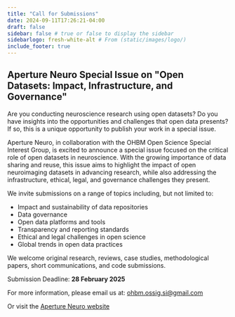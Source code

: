 ```yaml
---
title: "Call for Submissions"
date: 2024-09-11T17:26:21-04:00
draft: false
sidebar: false # true or false to display the sidebar
sidebarlogo: fresh-white-alt # From (static/images/logo/)
include_footer: true
---
```


## Aperture Neuro Special Issue on "Open Datasets: Impact, Infrastructure, and Governance"

Are you conducting neuroscience research using open datasets? Do you have insights into the opportunities and challenges that open data presents? If so, this is a unique opportunity to publish your work in a special issue.

Aperture Neuro, in collaboration with the OHBM Open Science Special Interest Group, is excited to announce a special issue focused on the critical role of open datasets in neuroscience. With the growing importance of data sharing and reuse, this issue aims to highlight the impact of open neuroimaging datasets in advancing research, while also addressing the infrastructure, ethical, legal, and governance challenges they present.

We invite submissions on a range of topics including, but not limited to:

+ Impact and sustainability of data repositories
+ Data governance
+ Open data platforms and tools
+ Transparency and reporting standards
+ Ethical and legal challenges in open science
+ Global trends in open data practices

We welcome original research, reviews, case studies, methodological papers, short communications, and code submissions.

Submission Deadline: **28 February 2025**

For more information, please email us at: <ohbm.ossig.si@gmail.com>

Or visit the [Aperture Neuro website](https://apertureneuro.org/pages/731-special-issue)


